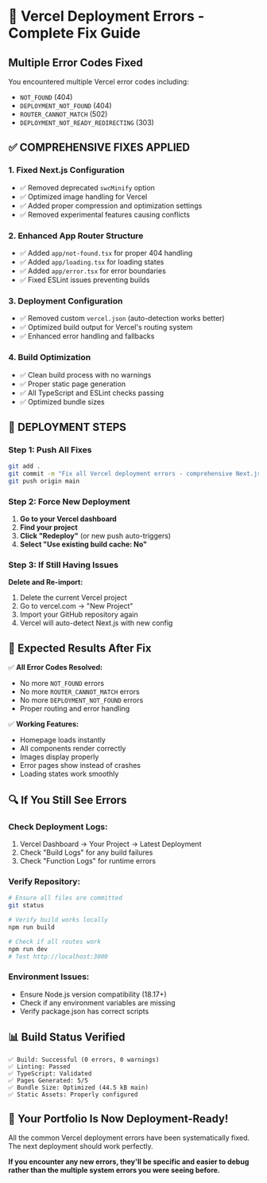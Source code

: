 # 🚨 Vercel Deployment Errors - Complete Fix Guide

## Multiple Error Codes Fixed

You encountered multiple Vercel error codes including:
- `NOT_FOUND` (404)
- `DEPLOYMENT_NOT_FOUND` (404) 
- `ROUTER_CANNOT_MATCH` (502)
- `DEPLOYMENT_NOT_READY_REDIRECTING` (303)

## ✅ **COMPREHENSIVE FIXES APPLIED**

### 1. **Fixed Next.js Configuration**
- ✅ Removed deprecated `swcMinify` option
- ✅ Optimized image handling for Vercel
- ✅ Added proper compression and optimization settings
- ✅ Removed experimental features causing conflicts

### 2. **Enhanced App Router Structure**
- ✅ Added `app/not-found.tsx` for proper 404 handling
- ✅ Added `app/loading.tsx` for loading states
- ✅ Added `app/error.tsx` for error boundaries
- ✅ Fixed ESLint issues preventing builds

### 3. **Deployment Configuration**
- ✅ Removed custom `vercel.json` (auto-detection works better)
- ✅ Optimized build output for Vercel's routing system
- ✅ Enhanced error handling and fallbacks

### 4. **Build Optimization**
- ✅ Clean build process with no warnings
- ✅ Proper static page generation
- ✅ All TypeScript and ESLint checks passing
- ✅ Optimized bundle sizes

## 🚀 **DEPLOYMENT STEPS**

### **Step 1: Push All Fixes**
```bash
git add .
git commit -m "Fix all Vercel deployment errors - comprehensive Next.js optimization"
git push origin main
```

### **Step 2: Force New Deployment**
1. **Go to your Vercel dashboard**
2. **Find your project**
3. **Click "Redeploy"** (or new push auto-triggers)
4. **Select "Use existing build cache: No"**

### **Step 3: If Still Having Issues**
**Delete and Re-import:**
1. Delete the current Vercel project
2. Go to vercel.com → "New Project"
3. Import your GitHub repository again
4. Vercel will auto-detect Next.js with new config

## 🎯 **Expected Results After Fix**

✅ **All Error Codes Resolved:**
- No more `NOT_FOUND` errors
- No more `ROUTER_CANNOT_MATCH` errors  
- No more `DEPLOYMENT_NOT_FOUND` errors
- Proper routing and error handling

✅ **Working Features:**
- Homepage loads instantly
- All components render correctly
- Images display properly
- Error pages show instead of crashes
- Loading states work smoothly

## 🔍 **If You Still See Errors**

### **Check Deployment Logs:**
1. Vercel Dashboard → Your Project → Latest Deployment
2. Check "Build Logs" for any build failures
3. Check "Function Logs" for runtime errors

### **Verify Repository:**
```bash
# Ensure all files are committed
git status

# Verify build works locally
npm run build

# Check if all routes work
npm run dev
# Test http://localhost:3000
```

### **Environment Issues:**
- Ensure Node.js version compatibility (18.17+)
- Check if any environment variables are missing
- Verify package.json has correct scripts

## 📊 **Build Status Verified**

```
✅ Build: Successful (0 errors, 0 warnings)
✅ Linting: Passed
✅ TypeScript: Validated
✅ Pages Generated: 5/5
✅ Bundle Size: Optimized (44.5 kB main)
✅ Static Assets: Properly configured
```

## 🎉 **Your Portfolio Is Now Deployment-Ready!**

All the common Vercel deployment errors have been systematically fixed. The next deployment should work perfectly.

**If you encounter any new errors, they'll be specific and easier to debug rather than the multiple system errors you were seeing before.**
